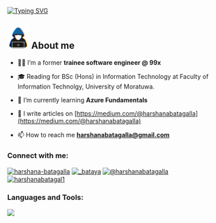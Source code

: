 <div>

[![Typing SVG](https://readme-typing-svg.demolab.com?font=Jersey+10&size=30&pause=1000&color=3DC60C&random=false&width=435&lines=Hey+There+%F0%9F%91%8B%F0%9F%8F%BC;I'm+Harshana+Batagalla+%F0%9F%99%82;Let's+build+something+awesome!+)](https://git.io/typing-svg)


</div>

## <picture><img src = "https://github.com/0xAbdulKhalid/0xAbdulKhalid/raw/main/assets/mdImages/about_me.gif" width = 50px></picture> **About me**

- 👩‍💻 I’m a former **trainee software engineer @ 99x**

- 🎓 Reading for BSc (Hons) in Information Technology at Faculty of Information Technolgy, University of Moratuwa. 

- 🌱 I’m currently learning **Azure Fundamentals**

- 📝 I write articles on [https://medium.com/@harshanabatagalla](https://medium.com/@harshanabatagalla)

- 📫 How to reach me **harshanabatagalla@gmail.com**

<h3 align="left">Connect with me:</h3>
<p align="left">
<a href="https://linkedin.com/in/harshana-batagalla" target="blank"><img align="center" src="https://raw.githubusercontent.com/rahuldkjain/github-profile-readme-generator/master/src/images/icons/Social/linked-in-alt.svg" alt="harshana-batagalla" height="30" width="40" /></a>
<a href="https://instagram.com/_bataya" target="blank"><img align="center" src="https://raw.githubusercontent.com/rahuldkjain/github-profile-readme-generator/master/src/images/icons/Social/instagram.svg" alt="_bataya" height="30" width="40" /></a>
<a href="https://medium.com/@harshanabatagalla" target="blank"><img align="center" src="https://raw.githubusercontent.com/rahuldkjain/github-profile-readme-generator/master/src/images/icons/Social/medium.svg" alt="@harshanabatagalla" height="30" width="40" /></a>
<a href="https://www.hackerrank.com/harshanabatagal1" target="blank"><img align="center" src="https://raw.githubusercontent.com/rahuldkjain/github-profile-readme-generator/master/src/images/icons/Social/hackerrank.svg" alt="harshanabatagal1" height="30" width="40" /></a>
</p>

<h3 align="left">Languages and Tools:</h3>
<!--tech stack icons-->
<p align="left">
  <a href="https://skillicons.dev">
    <img src="https://skillicons.dev/icons?i=js,ts,react,angular,nodejs,dotnet,bootstrap,sass,css,gatsby,graphql,py,figma,html,c,bitbucket,java,materialui,mysql,mongodb,postman,git,vscode,visualstudio,idea&perline=14" />
  </a>
</p>
